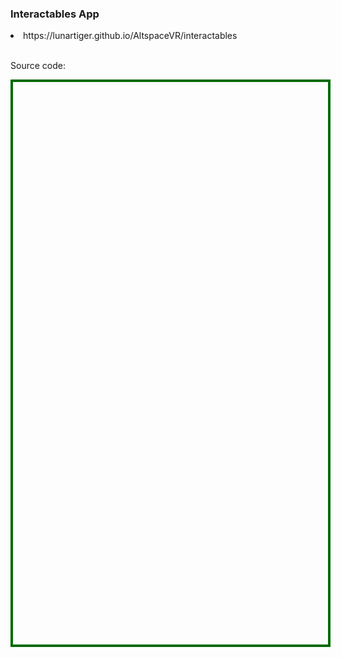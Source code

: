 <h3>Interactables App</h3>
<li><a href="/AltspaceVR/interactables" style="text-decoration:none">https://lunartiger.github.io/AltspaceVR/interactables</a></li>
<br>
<p>Source code:</p>
<div id='rawfile' style="border: 0;max-width:100%;max-height:95%;height:900px;width:705px;display: inline-block;">
	<pre id="thePre" style="text-align:left; background:transparent; color: green;max-width:100%;max-height:100%;height:900px;width:705px;border: 4px solid #006900;margin: auto;overflow: scroll;display: block;"></pre>
</div>
<hr style="height:50px; visibility:hidden;" />
<script>
	fetch('https://raw.githubusercontent.com/LunarTiger/AltspaceVR/master/interactables/index.html')
	.then(body=>body.text())
	.then(body=>{
		document.getElementById('thePre').innerText = body;
	})
</script>
